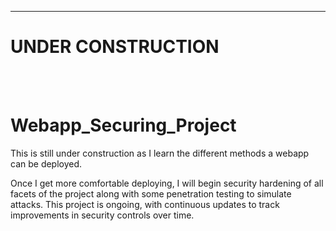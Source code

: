 ---

# UNDER CONSTRUCTION


<br>
<br>


# Webapp_Securing_Project

This is still under construction as I learn the different methods a webapp can be deployed.

Once I get more comfortable deploying, I will begin security hardening of all facets of the project along with some penetration testing to simulate attacks. This project is ongoing, with continuous updates to track improvements in security controls over time.
